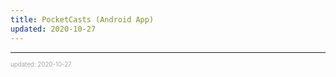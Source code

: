 ```yaml
---
title: PocketCasts (Android App)
updated: 2020-10-27
---
```


---

<sup><sub><font color="#a6a6a6">updated: 2020-10-27</font></sub></sup>
